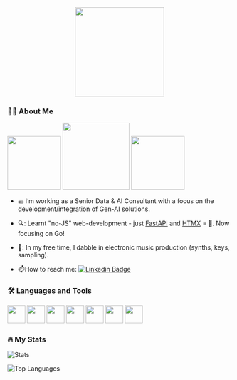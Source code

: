 
<div align="center">
  <img src="https://media1.giphy.com/media/v1.Y2lkPTc5MGI3NjExY2w5Y3k2dHR4NWNxYzE4Mml1MnBuODFjZjlvd2VyczkyMWMweDNjNCZlcD12MV9pbnRlcm5hbF9naWZfYnlfaWQmY3Q9Zw/DvyLQztQwmyAM/giphy.gif" width="200" height="200"/>
</div>

### :technologist: About Me


 <img  src="https://github.com/egonelbre/gophers/blob/master/vector/projects/network.svg" width="120" height="120" /> <img  src="https://github.com/egonelbre/gophers/blob/master/vector/adventure/hiking.svg"  width="150" height="150" /> <img src="https://github.com/egonelbre/gophers/blob/master/vector/computer/music.svg" width="120" height="120" />
- :euro: I’m working as a Senior Data & AI Consultant with a focus on the development/integration of Gen-AI solutions. 

- 🔍: Learnt "no-JS" web-development - just [FastAPI](https://fastapi.tiangolo.com/) and [HTMX](https://htmx.org/) = 🎉. Now focusing on Go! 

- 🎹: In my free time, I dabble in electronic music production (synths, keys, sampling).

- :mailbox:How to reach me: [![Linkedin Badge](https://img.shields.io/badge/Linkedin-Profile-blue)](https://www.linkedin.com/in/daniel-gray-dsotm-rsa/)

### :hammer_and_wrench: Languages and Tools

<div>
  
  
  <img src="https://cdn.jsdelivr.net/gh/devicons/devicon@latest/icons/python/python-original.svg" width="40" height="40" />
  <img src="https://cdn.jsdelivr.net/gh/devicons/devicon@latest/icons/go/go-original-wordmark.svg" width="40" height="40" />
  <img src="https://cdn.jsdelivr.net/gh/devicons/devicon@latest/icons/r/r-original.svg" width="40" height="40" />
  <img src="https://cdn.jsdelivr.net/gh/devicons/devicon@latest/icons/azure/azure-original.svg" width="40" height="40" />
  <img src="https://cdn.jsdelivr.net/gh/devicons/devicon@latest/icons/docker/docker-original.svg" width="40" height="40" />
  <img src="https://cdn.jsdelivr.net/gh/devicons/devicon@latest/icons/vscode/vscode-original.svg" width="40" height="40" />
  <img src="https://cdn.jsdelivr.net/gh/devicons/devicon@latest/icons/fastapi/fastapi-original.svg" width="40" height="40" />
  
</div>


### :fire: My Stats


![Stats](https://github-readme-stats.vercel.app/api?username=dsotm-rsa&theme=vue-dark&show_icons=true&hide_border=true&count_private=false)

![Top Languages](https://github-readme-stats.vercel.app/api/top-langs/?username=dsotm-rsa&theme=vue-dark&show_icons=true&hide_border=true&layout=compact)





<!--
**DSOTM-RSA/DSOTm-RSA** is a ✨ _special_ ✨ repository because its `README.md` (this file) appears on your GitHub profile.

Here are some ideas to get you started:

- 🔭 I’m currently working on ...
- 🌱 I’m currently learning ...
- 👯 I’m looking to collaborate on ...
- 🤔 I’m looking for help with ...
- 💬 Ask me about ...
- 📫 How to reach me: ...
- 😄 Pronouns: ...
- ⚡ Fun fact: ...
-->
